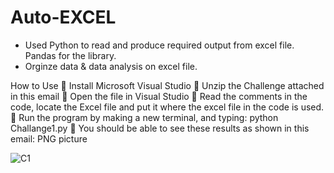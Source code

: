 # Auto-EXCEL
- Used Python to read and produce required output from excel file. Pandas for the library. 
- Orginze data & data analysis on excel file.

How to Use 
	Install Microsoft Visual Studio
	Unzip the Challenge attached in this email
	Open the file in Visual Studio 
	 Read the comments in the code,  locate the Excel file and put it where the excel file in the code is used.
	Run the program by making a new terminal, and typing: python Challange1.py 
	You should be able to see these results as shown in this email: PNG picture 

![C1](https://user-images.githubusercontent.com/50146562/63178924-fe514d80-c018-11e9-9763-987fc7f550d8.PNG)
